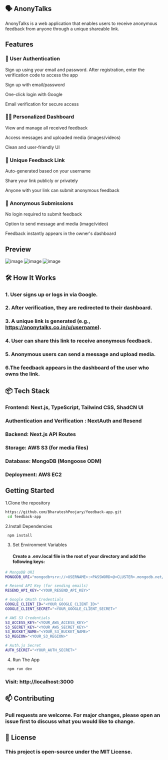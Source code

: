 ## 🗣️ AnonyTalks
AnonyTalks is a web application that enables users to receive anonymous feedback from anyone through a unique shareable link. 

## Features
### 🔐  User Authentication
Sign up using your email and password. After registration, enter the verification code to access the app

Sign up with email/password

One-click login with Google

Email verification for secure access

### 🧑‍💻 Personalized Dashboard

View and manage all received feedback

Access messages and uploaded media (images/videos)

Clean and user-friendly UI

### 🔗 Unique Feedback Link

Auto-generated based on your username

Share your link publicly or privately

Anyone with your link can submit anonymous feedback

### 📩 Anonymous Submissions

No login required to submit feedback

Option to send message and media (image/video)

Feedback instantly appears in the owner's dashboard

## Preview
![image](https://github.com/user-attachments/assets/b5d2a6e0-0742-4abe-b5a3-5b474a59bf7b)
![image](https://github.com/user-attachments/assets/a2d5670f-c80f-4003-80e7-1a914749f9f6)
![image](https://github.com/user-attachments/assets/6a88f29c-72f8-4c32-802c-4a5494e5cfea)

## 🛠️ How It Works
### 1. User signs up or logs in via Google.

### 2. After verification, they are redirected to their dashboard.

### 3. A unique link is generated (e.g., https://anonytalks.co.in/u/username).

### 4. User can share this link to receive anonymous feedback.

### 5. Anonymous users can send a message and upload media.

### 6.The feedback appears in the dashboard of the user who owns the link.

## 📦 Tech Stack
### Frontend: Next.js, TypeScript, Tailwind CSS, ShadCN UI
### Authentication and Verification : NextAuth and Resend
### Backend: Next.js API Routes
### Storage: AWS S3 (for media files)
### Database: MongoDB (Mongoose ODM)
### Deployment: AWS EC2

## Getting Started

1.Clone the repository
```bash
https://github.com/BharateshPoojary/feedback-app.git
 cd feedback-app
```

2.Install Dependencies 
```bash
 npm install
```
3. Set Environment Variables
   #### Create a .env.local file in the root of your directory and add the following keys:
```bash
# MongoDB URI
MONGODB_URI="mongodb+srv://<USERNAME>:<PASSWORD>@<CLUSTER>.mongodb.net/<DATABASE_NAME>"

# Resend API Key (for sending emails)
RESEND_API_KEY="<YOUR_RESEND_API_KEY>"

# Google OAuth Credentials
GOOGLE_CLIENT_ID="<YOUR_GOOGLE_CLIENT_ID>"
GOOGLE_CLIENT_SECRET="<YOUR_GOOGLE_CLIENT_SECRET>"

# AWS S3 Credentials
S3_ACCESS_KEY="<YOUR_AWS_ACCESS_KEY>"
S3_SECRET_KEY="<YOUR_AWS_SECRET_KEY>"
S3_BUCKET_NAME="<YOUR_S3_BUCKET_NAME>"
S3_REGION="<YOUR_S3_REGION>"

# Auth.js Secret
AUTH_SECRET="<YOUR_AUTH_SECRET>"


```
4. Run The App
```bash
 npm run dev
```
### Visit: http://localhost:3000

## 📫 Contributing
### Pull requests are welcome. For major changes, please open an issue first to discuss what you would like to change.

## 📄 License
### This project is open-source under the MIT License.


